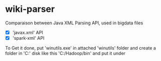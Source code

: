 # wiki-parser
Comparaison between Java XML Parsing API, used in bigdata files

- [x] 'javax.xml' API
- [x] 'spark-xml' API

To Get it done, put 'winutils.exe' in attached 'winutils' folder and create a folder in 'C:' disk like this 'C:/Hadoop/bin' and put it under 
